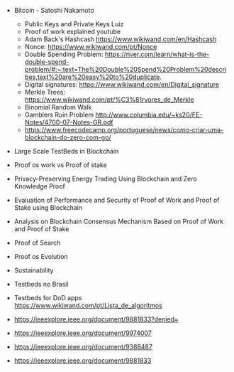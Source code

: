- Bitcoin - Satoshi Nakamoto
	- Public Keys and Private Keys Luiz
	- Proof of work explained youtube
	- Adam Back's Hashcash https://www.wikiwand.com/en/Hashcash
	- Nonce: https://www.wikiwand.com/pt/Nonce
	- Double Spending Problem: https://river.com/learn/what-is-the-double-spend-problem/#:~:text=The%20Double%20Spend%20Problem%20describes,text%20are%20easy%20to%20duplicate.
	- Digital signatures: https://www.wikiwand.com/en/Digital_signature
	- Merkle Trees: https://www.wikiwand.com/pt/%C3%81rvores_de_Merkle
	- Binomial Random Walk
	- Gamblers Ruin Problem http://www.columbia.edu/~ks20/FE-Notes/4700-07-Notes-GR.pdf
	- https://www.freecodecamp.org/portuguese/news/como-criar-uma-blockchain-do-zero-com-go/
- Large Scale TestBeds in Blockchain
- Proof os work vs Proof of stake
- Privacy-Preserving Energy Trading Using Blockchain and Zero Knowledge Proof
- Evaluation of Performance and Security of Proof of Work and Proof of Stake using Blockchain
- Analysis on Blockchain Consensus Mechanism Based on Proof of Work and Proof of Stake
- Proof of Search
- Proof os Evolution
- Sustainability
- Testbeds no Brasil
- Testbeds for DoD apps
https://www.wikiwand.com/pt/Lista_de_algoritmos


- https://ieeexplore.ieee.org/document/9881833?denied=
- https://ieeexplore.ieee.org/document/9974007
- https://ieeexplore.ieee.org/document/9388487
- https://ieeexplore.ieee.org/document/9881833
